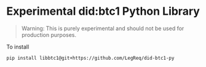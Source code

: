 # Experimental did:btc1 Python Library

> Warning: This is purely experimental and should not be used for production purposes.

To install

```
pip install libbtc1@git+https://github.com/LegReq/did-btc1-py
```